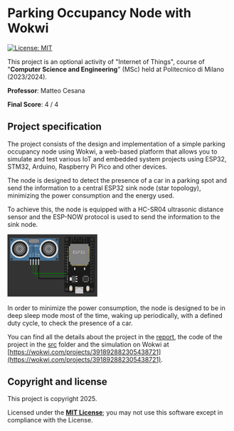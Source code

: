 <h1>Parking Occupancy Node with Wokwi</h1>

[![License: MIT][license-image]][license]

This project is an optional activity of "Internet of Things", course of "**Computer Science and Engineering**" (MSc) held at Politecnico di Milano (2023/2024).

**Professor**: Matteo Cesana

**Final Score**: 4 / 4

<h2>Project specification</h2>

The project consists of the design and implementation of a simple parking occupancy node using Wokwi, a web-based platform that allows you to simulate and test various IoT and embedded system projects using ESP32, STM32, Arduino, Raspberry Pi Pico and other devices.

The node is designed to detect the presence of a car in a parking spot and send the information to a central ESP32 sink node (star topology), minimizing the power consumption and the energy used. 

To achieve this, the node is equipped with a HC-SR04 ultrasonic distance sensor and the ESP-NOW protocol is used to send the information to the sink node.

<img alt="" src="src/wokwi.png" width=40%/>

In order to minimize the power consumption, the node is designed to be in deep sleep mode most
of the time, waking up periodically, with a defined duty cycle, to check the presence of a car.

You can find all the details about the project in the [report](report/report.pdf), the code of the project in the [src](src) folder and the simulation on Wokwi at [https://wokwi.com/projects/391892882305438721](https://wokwi.com/projects/391892882305438721).

<h2>Copyright and license</h2>

This project is copyright 2025.

Licensed under the **[MIT License][license]**; you may not use this software except in compliance with the License.

[license]: https://github.com/christian-confalonieri/Parking-Occupancy-Node-with-Wokwi/blob/main/LICENSE
[license-image]: https://img.shields.io/badge/License-MIT-blue.svg